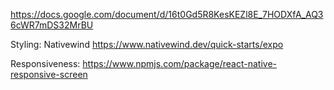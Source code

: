 https://docs.google.com/document/d/16t0Gd5R8KesKEZl8E_7HODXfA_AQ36cWR7mDS32MrBU

Styling: Nativewind https://www.nativewind.dev/quick-starts/expo

Responsiveness: https://www.npmjs.com/package/react-native-responsive-screen
